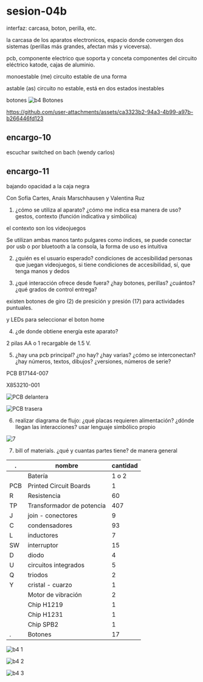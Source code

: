 # sesion-04b

interfaz: carcasa, boton, perilla, etc.

la carcasa de los aparatos electronicos, espacio donde convergen dos sistemas
(perillas más grandes, afectan más y viceversa).

pcb, componente electrico que soporta y conceta componentes del circuito eléctrico
katode, cajas de aluminio.

monoestable (me) circuito estable de una forma

astable (as) circuito no estable, está en dos estados inestables

botones
![b4 Botones](https://github.com/user-attachments/assets/3a9d1212-3721-4696-ab89-4ca9f6a9cc76)

<https://github.com/user-attachments/assets/ca3323b2-94a3-4b99-a97b-b266446fd123>

## encargo-10

escuchar switched on bach (wendy carlos)

## encargo-11

bajando opacidad a la caja negra

Con Sofía Cartes, Anais Marschhausen y Valentina Ruz

1. ¿cómo se utiliza al aparato? ¿cómo me indica esa manera de uso? gestos, contexto (función indicativa y simbólica)

el contexto son los videojuegos

Se utilizan ambas manos tanto pulgares como indices, se puede conectar por usb o por bluetooth a la consola, la forma de uso es intuitiva  

2. ¿quién es el usuario esperado? condiciones de accesibilidad
personas que juegan videojuegos, si tiene condiciones de accesibilidad, sí, que tenga manos y dedos

3. ¿qué interacción ofrece desde fuera? ¿hay botones, perillas? ¿cuántos? ¿qué grados de control entrega?

existen botones de giro (2) de presición y presión (17) para actividades puntuales.

y LEDs para seleccionar el boton home

4. ¿de donde obtiene energía este aparato?

2 pilas AA o 1 recargable de 1.5 V.

5. ¿hay una pcb principal? ¿no hay? ¿hay varias? ¿cómo se interconectan?  ¿hay números, textos, dibujos? ¿versiones, números de serie?

PCB B17144-007

X853210-001

![PCB delantera](https://github.com/user-attachments/assets/aece1063-5b28-4ab4-a934-2a38049a9f9f)

![PCB trasera](https://github.com/user-attachments/assets/05a16562-3888-4a9a-9fc6-9b42ce337a90)

6. realizar diagrama de flujo: ¿qué placas requieren alimentación? ¿dónde llegan las interacciones? usar lenguaje simbólico propio

![7](https://github.com/user-attachments/assets/35ce419e-e090-4e9b-9351-fdb7db78ace7)

7. bill of materials. ¿qué y cuantas partes tiene? de manera general

|  .  |  nombre  |  cantidad  |
| --- | --- | --- |
|  | Batería | 1 o 2 |
| PCB | Printed Circuit Boards | 1 |
| R | Resistencia | 60 |
| TP | Transformador de potencia | 407 |
| J | join - conectores | 9 |
| C | condensadores | 93 |
| L | inductores | 7 |
| SW | interruptor | 15 |
| D | diodo | 4 |
| U | circuitos integrados | 5 |
| Q | triodos | 2 |
| Y | cristal - cuarzo | 1 |
|  | Motor de vibración | 2 |
|  | Chip H1219 | 1 |
|  | Chip H1231 | 1 |
|  | Chip SPB2 | 1 |
| . | Botones | 17 |

![b4 1](https://github.com/user-attachments/assets/d8938295-3a01-4693-ae6e-ba2b0b229bec)

![b4 2](https://github.com/user-attachments/assets/126a086e-f363-4bc1-a857-84bbac935259)

![b4 3](https://github.com/user-attachments/assets/b55cd326-be48-427c-af47-0f7a3b631f99)
